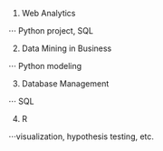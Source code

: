 1. Web Analytics 

⋅⋅⋅ Python project, SQL

2. Data Mining in Business 

⋅⋅⋅ Python modeling

3. Database Management

⋅⋅⋅ SQL

4. R

⋅⋅⋅visualization, hypothesis testing, etc.
